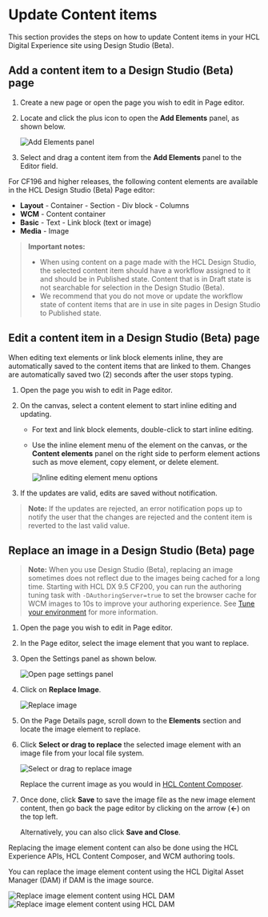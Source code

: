 # Update Content items

This section provides the steps on how to update Content items in your HCL Digital Experience site using Design Studio (Beta).

## Add a content item to a Design Studio (Beta) page

1.  Create a new page or open the page you wish to edit in Page editor.
2.  Locate and click the plus icon to open the **Add Elements** panel, as shown below.

    ![Add Elements panel](../../images/Add_page_elements_panel.png)

3.  Select and drag a content item from the **Add Elements** panel to the Editor field.

For CF196 and higher releases, the following content elements are available in the HCL Design Studio (Beta) Page editor:

  -   **Layout**
    -   Container
    -   Section
    -   Div block
    -   Columns
  -   **WCM**
    -   Content container
  -   **Basic**
    -   Text
    -   Link block (text or image)
  -   **Media**
    -   Image
    
  >**Important notes:**<br>
  > -   When using content on a page made with the HCL Design Studio, the selected content item should have a workflow assigned to it and should be in Published state. Content that is in Draft state is not searchable for selection in the Design Studio (Beta).<br>
  > -   We recommend that you do not move or update the workflow state of content items that are in use in site pages in Design Studio to Published state.

## Edit a content item in a Design Studio (Beta) page

When editing text elements or link block elements inline, they are automatically saved to the content items that are linked to them. Changes are automatically saved two (2) seconds after the user stops typing.

1.  Open the page you wish to edit in Page editor.
2.  On the canvas, select a content element to start inline editing and updating.
    -   For text and link block elements, double-click to start inline editing.
    -   Use the inline element menu of the element on the canvas, or the **Content elements** panel on the right side to perform element actions such as move element, copy element, or delete element.

        ![Inline editing element menu options](../../images/page_inline_editing_options.png)

3.  If the updates are valid, edits are saved without notification.

  >**Note:** If the updates are rejected, an error notification pops up to notify the user that the changes are rejected and the content item is reverted to the last valid value.

## Replace an image in a Design Studio (Beta) page

>**Note:** When you use Design Studio (Beta), replacing an image sometimes does not reflect due to the images being cached for a long time. Starting with HCL DX 9.5 CF200, you can run the authoring tuning task with `-DAuthoringServer=true` to set the browser cache for WCM images to 10s to improve your authoring experience. See [Tune your environment](https://help.hcltechsw.com/digital-experience/9.5/install/tune_servers.html) for more information.

1.  Open the page you wish to edit in Page editor.
2.  In the Page editor, select the image element that you want to replace.
3.  Open the Settings panel as shown below.

    ![Open page settings panel](../../images/Page_settings_panel.png)

4.  Click on **Replace Image**.

    ![Replace image](../../images/Replace_image.png)

5.  On the Page Details page, scroll down to the **Elements** section and locate the image element to replace.
6.  Click **Select or drag to replace** the selected image element with an image file from your local file system.

    ![Select or drag to replace image](../../images/Select%20or%20drag%20to%20replace%20image.png)

    Replace the current image as you would in [HCL Content Composer](https://help.hcltechsw.com/digital-experience/9.5/content_composer/manage_content_items.html#section_tdv_hcl_xnb).

7.  Once done, click **Save** to save the image file as the new image element content, then go back the page editor by clicking on the arrow (**←**) on the top left.

    Alternatively, you can also click **Save and Close**.

Replacing the image element content can also be done using the HCL Experience APIs, HCL Content Composer, and WCM authoring tools.

You can replace the image element content using the HCL Digital Asset Manager (DAM) if DAM is the image source.

![Replace image element content using HCL DAM](../../images/replace_image_using_dam.png)
![Replace image element content using HCL DAM](../../images/replace_image_using_dam_2.png)


